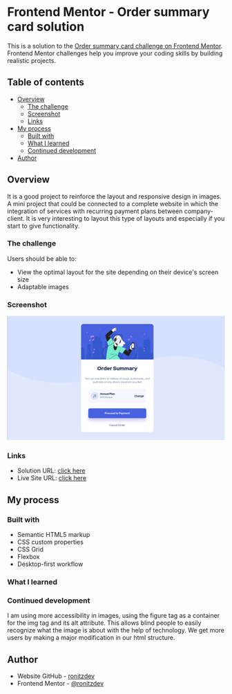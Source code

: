 # Frontend Mentor - Order summary card solution

This is a solution to the [Order summary card challenge on Frontend Mentor](https://www.frontendmentor.io/challenges/order-summary-component-QlPmajDUj). Frontend Mentor challenges help you improve your coding skills by building realistic projects.

## Table of contents

- [Overview](#overview)
  - [The challenge](#the-challenge)
  - [Screenshot](#screenshot)
  - [Links](#links)
- [My process](#my-process)
  - [Built with](#built-with)
  - [What I learned](#what-i-learned)
  - [Continued development](#continued-development)
- [Author](#author)

## Overview

It is a good project to reinforce the layout and responsive design in images. A mini project that could be connected to a complete website in which the integration of services with recurring payment plans between company-client. It is very interesting to layout this type of layouts and especially if you start to give functionality.

### The challenge

Users should be able to:

- View the optimal layout for the site depending on their device's screen size
- Adaptable images

### Screenshot

![Screenshoot](./images/screenshot.jpeg)

### Links

- Solution URL: [click here](https://github.com/ronitzdev/order-summary)
- Live Site URL: [click here](https://order-summary-ronitzdev.netlify.app/)

## My process

### Built with

- Semantic HTML5 markup
- CSS custom properties
- CSS Grid
- Flexbox
- Desktop-first workflow

### What I learned

### Continued development

I am using more accessibility in images, using the figure tag as a container for the img tag and its alt attribute. This allows blind people to easily recognize what the image is about with the help of technology. We get more users by making a major modification in our html structure.

## Author

- Website GitHub - [ronitzdev](https://github.com/ronitzdev)
- Frontend Mentor - [@ronitzdev](https://www.frontendmentor.io/profile/RoniGerman)
